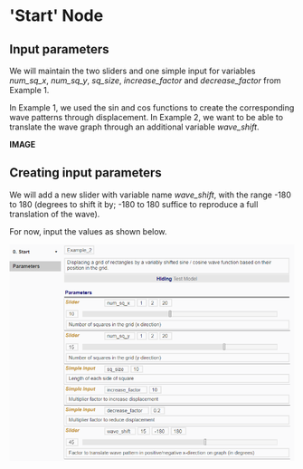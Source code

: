 # 'Start' Node

## Input parameters

We will maintain the two sliders and one simple input for variables *num_sq_x*, *num_sq_y*, *sq_size*, *increase_factor* and *decrease_factor* from Example 1.

In Example 1, we used the sin and cos functions to create the corresponding wave patterns through displacement. In Example 2, we want to be able to translate the wave graph through an additional variable *wave_shift*. 

**IMAGE**

## Creating input parameters

We will add a new slider with variable name *wave_shift*, with the range -180 to 180 (degrees to shift it by; -180 to 180 suffice to reproduce a full translation of the wave).

For now, input the values as shown below. 

![Parameter Values](./imgs/6.3.1-example2-startnode-parametervalues.png)